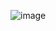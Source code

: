 ![image](https://github.com/Madhushree2303/Selenium/assets/91212488/b8fe7ce8-1b0a-4bb3-9367-c93ee9983d86)
